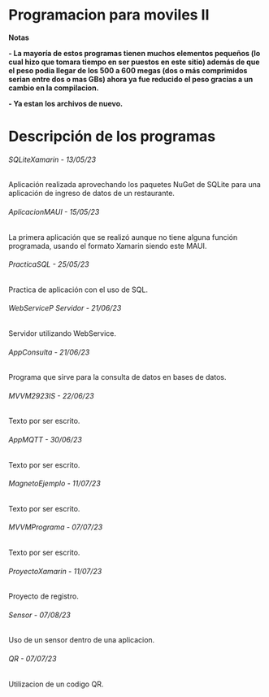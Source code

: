 # Programacion para moviles II

<!----Notas----> 
**Notas**

**- La mayoría de estos programas tienen muchos elementos pequeños (lo cual hizo que tomara tiempo en ser puestos en este sitio) además de que el peso podia llegar de los 500 a 600 megas (dos o más comprimidos serian entre dos o mas GBs) ahora ya fue reducido el peso gracias a un cambio en la compilacion.**

**- Ya estan los archivos de nuevo.**

<!----Separador de las notas---->

<!----Directorio con descripción de los programas---->
# Descripción de los programas
###### SQLiteXamarin - 13/05/23
Aplicación realizada aprovechando los paquetes NuGet de SQLite para una aplicación de ingreso de datos de un restaurante.

<!----Separador---->

###### AplicacionMAUI - 15/05/23
La primera aplicación que se realizó aunque no tiene alguna función programada, usando el formato Xamarin siendo este MAUI.

<!----Separador---->

###### PracticaSQL - 25/05/23
Practica de aplicación con el uso de SQL.

<!----Separador---->

###### WebServiceP Servidor - 21/06/23
Servidor utilizando WebService.

<!----Separador---->

###### AppConsulta - 21/06/23
Programa que sirve para la consulta de datos en bases de datos.

<!----Separador---->

###### MVVM2923IS - 22/06/23
Texto por ser escrito.

<!----Separador---->

###### AppMQTT - 30/06/23
Texto por ser escrito.

<!----Separador---->

###### MagnetoEjemplo - 11/07/23
Texto por ser escrito.

<!----Separador---->

###### MVVMPrograma - 07/07/23
Texto por ser escrito.

<!----Separador---->

###### ProyectoXamarin - 11/07/23
Proyecto de registro.

<!----Separador---->

###### Sensor - 07/08/23
Uso de un sensor dentro de una aplicacion.

<!----Separador---->

###### QR - 07/07/23
Utilizacion de un codigo QR.

<!----Separador del directorio con ubicación de archivos---->
